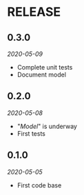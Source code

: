 # RELEASE #

## 0.3.0 ##
_2020-05-09_
* Complete unit tests
* Document model

## 0.2.0 ##
_2020-05-08_
* "_Model_" is underway
* First tests

## 0.1.0 ##
_2020-05-05_
* First code base
